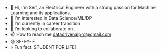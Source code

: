 - 👋 Hi, I'm Seif, an Electrical Engineer with a strong passion for Machine Learning and its applications.
- 👀 I’m interested in Data Science/ML/DP
- 🌱 I’m currently in career transition
- 💞️ I’m looking to collaborate on ...
- 📫 How to reach me datadrivenaipro@gmail.com
- 😄 SE-I-Y- F
- ⚡ Fun fact: STUDENT FOR LIFE! 

<!---
byte-seif/byte-seif is a ✨ special ✨ repository because its `README.md` (this file) appears on your GitHub profile.
You can click the Preview link to take a look at your changes.
--->
